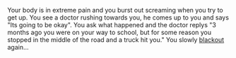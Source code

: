 Your body is in extreme pain and you burst out screaming when you try to get up. You see a doctor rushing towards you, he comes up to you and says "Its going to be okay". You ask what happened and the doctor replys "3 months ago you were on your way to school, but for some reason you stopped in the middle of the road and a truck hit you." You slowly [blackout](Rushing.md) again...